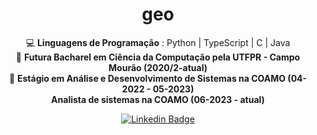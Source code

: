 <h1 align="center">geo</h1>

<div align="center">

💻 **Linguagens de Programação** :
Python  |  TypeScript  |  C  |  Java 
</br>
🏫 **Futura Bacharel em Ciência da Computação pela UTFPR - Campo Mourão (2020/2-atual)**
</br>
🏬 **Estágio em Análise e Desenvolvimento de Sistemas na COAMO (04-2022 - 05-2023)**
</br>
**Analista de sistemas na COAMO (06-2023 - atual)**



 [![Linkedin Badge](https://img.shields.io/badge/LinkedIn-0077B5?style=for-the-badge&logo=linkedin&logoColor=white)](https://www.linkedin.com/in/geovana-figueiredo-silva-495b4619b/)

</div>
